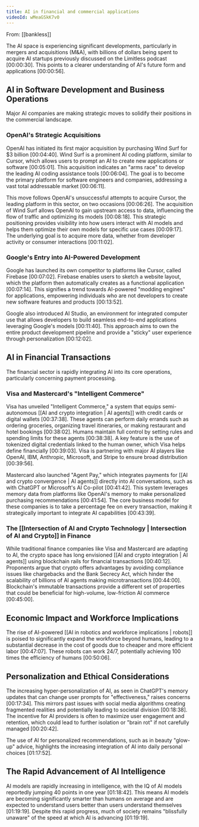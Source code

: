 ```yaml
---
title: AI in financial and commercial applications
videoId: wMeaGSkK7v0
---
```


From: [[bankless]] <br/> 

The AI space is experiencing significant developments, particularly in mergers and acquisitions (M&A), with billions of dollars being spent to acquire AI startups previously discussed on the Limitless podcast <a class="yt-timestamp" data-t="00:00:30">[00:00:30]</a>. This points to a clearer understanding of AI's future form and applications <a class="yt-timestamp" data-t="00:00:56">[00:00:56]</a>.

## AI in Software Development and Business Operations

Major AI companies are making strategic moves to solidify their positions in the commercial landscape.

### OpenAI's Strategic Acquisitions
OpenAI has initiated its first major acquisition by purchasing Wind Surf for $3 billion <a class="yt-timestamp" data-t="00:04:40">[00:04:40]</a>. Wind Surf is a prominent AI coding platform, similar to Cursor, which allows users to prompt an AI to create new applications or software <a class="yt-timestamp" data-t="00:05:01">[00:05:01]</a>. This acquisition indicates an "arms race" to develop the leading AI coding assistance tools <a class="yt-timestamp" data-t="00:06:04">[00:06:04]</a>. The goal is to become the primary platform for software engineers and companies, addressing a vast total addressable market <a class="yt-timestamp" data-t="00:06:11">[00:06:11]</a>.

This move follows OpenAI's unsuccessful attempts to acquire Cursor, the leading platform in this sector, on two occasions <a class="yt-timestamp" data-t="00:06:26">[00:06:26]</a>. The acquisition of Wind Surf allows OpenAI to gain upstream access to data, influencing the flow of traffic and optimizing its models <a class="yt-timestamp" data-t="00:08:18">[00:08:18]</a>. This strategic positioning provides visibility into how users interact with AI models and helps them optimize their own models for specific use cases <a class="yt-timestamp" data-t="00:09:17">[00:09:17]</a>. The underlying goal is to acquire more data, whether from developer activity or consumer interactions <a class="yt-timestamp" data-t="00:11:02">[00:11:02]</a>.

### Google's Entry into AI-Powered Development
Google has launched its own competitor to platforms like Cursor, called Firebase <a class="yt-timestamp" data-t="00:07:02">[00:07:02]</a>. Firebase enables users to sketch a website layout, which the platform then automatically creates as a functional application <a class="yt-timestamp" data-t="00:07:14">[00:07:14]</a>. This signifies a trend towards AI-powered "modding engines" for applications, empowering individuals who are not developers to create new software features and products <a class="yt-timestamp" data-t="00:13:52">[00:13:52]</a>.

Google also introduced AI Studio, an environment for integrated computer use that allows developers to build seamless end-to-end applications leveraging Google's models <a class="yt-timestamp" data-t="00:11:40">[00:11:40]</a>. This approach aims to own the entire product development pipeline and provide a "sticky" user experience through personalization <a class="yt-timestamp" data-t="00:12:02">[00:12:02]</a>.

## AI in Financial Transactions

The financial sector is rapidly integrating AI into its core operations, particularly concerning payment processing.

### Visa and Mastercard's "Intelligent Commerce"
Visa has unveiled "Intelligent Commerce," a system that equips semi-autonomous [[AI and crypto integration | AI agents]] with credit cards or digital wallets <a class="yt-timestamp" data-t="00:37:38">[00:37:38]</a>. These agents can perform daily errands such as ordering groceries, organizing travel itineraries, or making restaurant and hotel bookings <a class="yt-timestamp" data-t="00:38:02">[00:38:02]</a>. Humans maintain full control by setting rules and spending limits for these agents <a class="yt-timestamp" data-t="00:38:38">[00:38:38]</a>. A key feature is the use of tokenized digital credentials linked to the human owner, which Visa helps define financially <a class="yt-timestamp" data-t="00:39:03">[00:39:03]</a>. Visa is partnering with major AI players like OpenAI, IBM, Anthropic, Microsoft, and Stripe to ensure broad distribution <a class="yt-timestamp" data-t="00:39:56">[00:39:56]</a>.

Mastercard also launched "Agent Pay," which integrates payments for [[AI and crypto convergence | AI agents]] directly into AI conversations, such as with ChatGPT or Microsoft's AI Co-pilot <a class="yt-timestamp" data-t="00:41:42">[00:41:42]</a>. This system leverages memory data from platforms like OpenAI's memory to make personalized purchasing recommendations <a class="yt-timestamp" data-t="00:41:54">[00:41:54]</a>. The core business model for these companies is to take a percentage fee on every transaction, making it strategically important to integrate AI capabilities <a class="yt-timestamp" data-t="00:43:39">[00:43:39]</a>.

### The [[Intersection of AI and Crypto Technology | Intersection of AI and Crypto]] in Finance
While traditional finance companies like Visa and Mastercard are adapting to AI, the crypto space has long envisioned [[AI and crypto integration | AI agents]] using blockchain rails for financial transactions <a class="yt-timestamp" data-t="00:40:12">[00:40:12]</a>. Proponents argue that crypto offers advantages by avoiding compliance issues like chargebacks and the Bank Secrecy Act, which hinder the scalability of billions of AI agents making microtransactions <a class="yt-timestamp" data-t="00:44:00">[00:44:00]</a>. Blockchain's immutable transactions provide a different set of properties that could be beneficial for high-volume, low-friction AI commerce <a class="yt-timestamp" data-t="00:45:00">[00:45:00]</a>.

## Economic Impact and Workforce Implications

The rise of AI-powered [[AI in robotics and workforce implications | robots]] is poised to significantly expand the workforce beyond humans, leading to a substantial decrease in the cost of goods due to cheaper and more efficient labor <a class="yt-timestamp" data-t="00:47:07">[00:47:07]</a>. These robots can work 24/7, potentially achieving 100 times the efficiency of humans <a class="yt-timestamp" data-t="00:50:06">[00:50:06]</a>.

## Personalization and Ethical Considerations

The increasing hyper-personalization of AI, as seen in ChatGPT's memory updates that can change user prompts for "effectiveness," raises concerns <a class="yt-timestamp" data-t="00:17:34">[00:17:34]</a>. This mirrors past issues with social media algorithms creating fragmented realities and potentially leading to societal division <a class="yt-timestamp" data-t="00:18:38">[00:18:38]</a>. The incentive for AI providers is often to maximize user engagement and retention, which could lead to further isolation or "brain rot" if not carefully managed <a class="yt-timestamp" data-t="00:20:42">[00:20:42]</a>.

The use of AI for personalized recommendations, such as in beauty "glow-up" advice, highlights the increasing integration of AI into daily personal choices <a class="yt-timestamp" data-t="01:17:52">[01:17:52]</a>.

## The Rapid Advancement of AI Intelligence

AI models are rapidly increasing in intelligence, with the IQ of AI models reportedly jumping 40 points in one year <a class="yt-timestamp" data-t="01:18:42">[01:18:42]</a>. This means AI models are becoming significantly smarter than humans on average and are expected to understand users better than users understand themselves <a class="yt-timestamp" data-t="01:19:19">[01:19:19]</a>. Despite this rapid progress, much of society remains "blissfully unaware" of the speed at which AI is advancing <a class="yt-timestamp" data-t="01:19:19">[01:19:19]</a>.